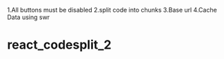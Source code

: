 1.All buttons must be disabled
2.split code into chunks
3.Base url
4.Cache Data using swr
# react_codesplit_2

